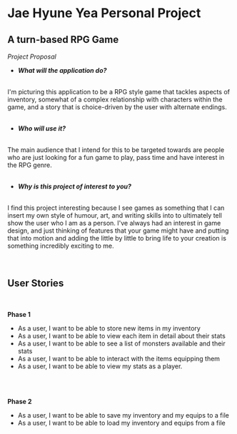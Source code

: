 # Jae Hyune Yea Personal Project

## A turn-based RPG Game

*Project Proposal*
- ***What will the application do?<br>***
<br>
I'm picturing this application to be a RPG style game that tackles aspects of <br>
inventory, somewhat of a complex relationship with characters within the game, and
a story that is choice-driven by the user with alternate endings. <br>
<br>


- ***Who will use it?*** <br>
<br>
The main audience that I intend for this to be targeted towards are people who are just
looking for a fun game to play, pass time and have interest in the RPG genre. <br>
<br>

- ***Why is this project of interest to you?*** <br>
<br>
I find this project interesting because I see games as something that I can insert my own style
of humour, art, and writing skills into to ultimately tell show the user who I am as a person. 
I've always had an interest in game design, and just thinking of features that your game might
have and putting that into motion and adding the little by little to bring life to your creation is
something incredibly exciting to me. 
<br>
<br>
<br>

## User Stories

<br>

**Phase 1**

- As a user, I want to be able to store new items in my inventory
- As a user, I want to be able to view each item in detail about their stats
- As a user, I want to be able to see a list of monsters available and their stats
- As a user, I want to be able to interact with the items equipping them
- As a user, I want to be able to view my stats as a player.
<br>
<br>

**Phase 2**

- As a user, I want to be able to save my inventory and my equips to a file
- As a user, I want to be able to load my inventory and equips from a file






